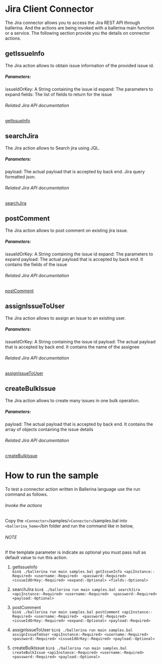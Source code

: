 # Jira Client Connector

The Jira connector allows you to access the Jira REST API through ballerina. And the actions are being invoked
with a ballerina main function or a service. The following section provide you the details on connector actions.

## getIssueInfo
  The Jira action allows to obtain issue information of the provided issue id.
  
##### Parameters:
  issueIdOrKey: A String containing the issue id
  expand: The parameters to expand
  fields: The list of fields to return for the issue
  
###### Related Jira API documentation
   [getIssueInfo](https://developer.atlassian.com/static/rest/jira/6.1.html#d2e1160)

## searchJira  
  The Jira action allows to Search jira using JQL.
  
##### Parameters:
  payload: The actual payload that is accepted by back end. Jira query formatted json.

###### Related Jira API documentation
   [searchJira](https://developer.atlassian.com/static/rest/jira/6.1.html#d2e4071)
   
## postComment
   The Jira action allows to post comment on existing jira issue.
   
##### Parameters:
  issueIdOrKey: A String containing the issue id
  expand: The parameters to expand
  payload: The actual payload that is accepted by back end. It contains the fields of the issue
  
###### Related Jira API documentation
   [postComment](https://developer.atlassian.com/static/rest/jira/6.1.html#d2e953)
   
## assignIssueToUser
   The Jira action allows to assign an issue to an existing user.

##### Parameters:
   issueIdOrKey: A String containing the issue id
   payload: The actual payload that is accepted by back end. It contains the name of the assignee

###### Related Jira API documentation
   [assignIssueToUser](https://developer.atlassian.com/static/rest/jira/6.1.html#d2e924)
   
## createBulkIssue
   The Jira action allows to create many issues in one bulk operation.

##### Parameters:
  payload: The actual payload that is accepted by back end. It contains the array of objects containing the issue details
  
###### Related Jira API documentation
   [createBulkIssue](https://developer.atlassian.com/static/rest/jira/6.1.html#d2e1294)

   
# How to run the sample

To test a connector action written in Ballerina language use the run command as follows.

###### Invoke the actions

Copy the `<Connector>`/samples/`<Connector>`/samples.bal into `<ballerina_home>`/bin folder 
and run the command like in below,

###### NOTE

If the template parameter is indicate as optional you must pass null as default value to run this
action.

1. getIssueInfo  
    `bin$ ./ballerina run main samples.bal getIssueInfo <apiInstance:-Required> <username:-Required> 
    <password:-Required> <issueIdOrKey:-Required> <expand:-Optional> <fields:-Optional>`
    
2. searchJira
    `bin$ ./ballerina run main samples.bal searchJira <apiInstance:-Required> <username:-Required> 
    <password:-Required> <payload:-Optional>`
    
3. postComment  
    `bin$ ./ballerina run main samples.bal postComment <apiInstance:-Required> <username:-Required> 
    <password:-Required> <issueIdOrKey:-Required> <expand:-Optional> <payload:-Required>`
    
4. assignIssueToUser
    `bin$ ./ballerina run main samples.bal assignIssueToUser <apiInstance:-Required> <username:-Required> 
    <password:-Required> <issueIdOrKey:-Required> <payload:-Optional>`
    
5. createBulkIssue
    `bin$ ./ballerina run main samples.bal createBulkIssue <apiInstance:-Required> <username:-Required> 
    <password:-Required> <payload:-Optional>`
